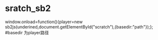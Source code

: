 sratch_sb2
==========
window.onload=function(){player=new sb2js(underined,document.getElementById("scratch"),{basedir:"path"});};
#basedir 为player路径
